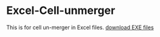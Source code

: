 # Excel-Cell-unmerger

This is for cell un-merger in Excel files.
[download EXE files](https://github.com/pjyy2k/Excel-Cell-unmerger/raw/main/dist/%EC%97%91%EC%85%80%ED%88%B4_%EC%85%80%EB%B3%91%ED%95%A9%EC%82%B4%EC%9D%B8%EB%A7%88.exe)
